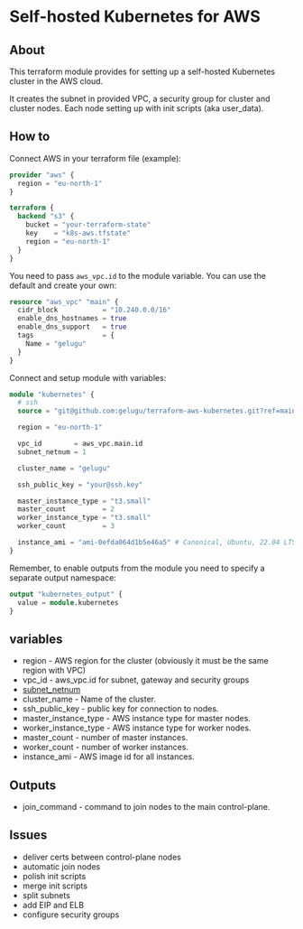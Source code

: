 # Self-hosted Kubernetes for AWS

## About

This terraform module provides for setting up a self-hosted Kubernetes cluster in the AWS cloud.

It creates the subnet in provided VPC, a security group for cluster and cluster nodes. Each node setting up with init
scripts (aka user_data).

## How to

Connect AWS in your terraform file (example):

```terraform
provider "aws" {
  region = "eu-north-1"
}

terraform {
  backend "s3" {
    bucket = "your-terraform-state"
    key    = "k8s-aws.tfstate"
    region = "eu-north-1"
  }
}
```

You need to pass `aws_vpc.id` to the module variable. You can use the default and create your own:

```terraform
resource "aws_vpc" "main" {
  cidr_block           = "10.240.0.0/16"
  enable_dns_hostnames = true
  enable_dns_support   = true
  tags                 = {
    Name = "gelugu"
  }
}
```

Connect and setup module with variables:

```terraform
module "kubernetes" {
  # ssh
  source = "git@github.com:gelugu/terraform-aws-kubernetes.git?ref=main"

  region = "eu-north-1"

  vpc_id        = aws_vpc.main.id 
  subnet_netnum = 1

  cluster_name = "gelugu"

  ssh_public_key = "your@ssh.key"

  master_instance_type = "t3.small"
  master_count         = 2
  worker_instance_type = "t3.small"
  worker_count         = 3

  instance_ami = "ami-0efda064d1b5e46a5" # Canonical, Ubuntu, 22.04 LTS, amd64 jammy image build on 2022-09-12
}
```

Remember, to enable outputs from the module you need to specify a separate output namespace:

```terraform
output "kubernetes_output" {
  value = module.kubernetes
}
```

## variables

* region - AWS region for the cluster (obviously it must be the same region with VPC)
* vpc_id - aws_vpc.id for subnet, gateway and security groups
* [subnet_netnum](https://developer.hashicorp.com/terraform/language/functions/cidrsubnet)
* cluster_name - Name of the cluster.
* ssh_public_key - public key for connection to nodes.
* master_instance_type - AWS instance type for master nodes.
* worker_instance_type - AWS instance type for worker nodes.
* master_count - number of master instances.
* worker_count - number of worker instances.
* instance_ami - AWS image id for all instances.

## Outputs

* join_command - command to join nodes to the main control-plane.

## Issues

* deliver certs between control-plane nodes
* automatic join nodes
* polish init scripts
* merge init scripts
* split subnets
* add EIP and ELB
* configure security groups
